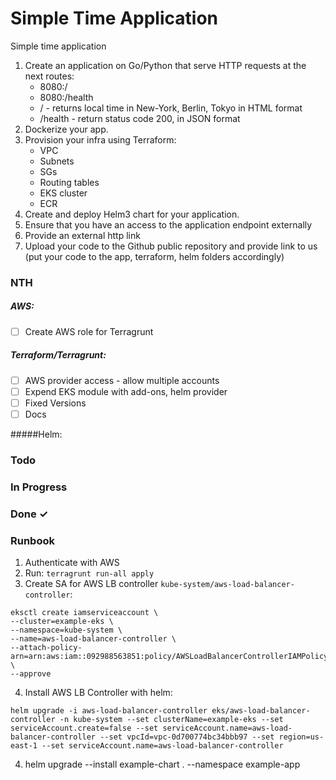 # Simple Time Application
Simple time application
1) Create an application on Go/Python that serve HTTP requests at the next routes:
   - 8080:/
   - 8080:/health 
   - / - returns local time in New-York, Berlin, Tokyo in HTML format
   - /health - return status code 200, in JSON format
2) Dockerize your app.
3) Provision your infra using Terraform:
   - VPC
   - Subnets
   - SGs
   - Routing tables
   - EKS cluster
   - ECR
4) Create and deploy Helm3 chart for your application.
5) Ensure that you have an access to the application endpoint externally
6) Provide an external http link
7) Upload your code to the Github public repository and provide link to us (put your code to the app, terraform, helm folders accordingly)

### NTH
##### AWS:
- [ ] Create AWS role for Terragrunt

##### Terraform/Terragrunt:
- [ ] AWS provider access - allow multiple accounts
- [ ] Expend EKS module with add-ons, helm provider
- [ ] Fixed Versions
- [ ] Docs

#####Helm:


### Todo 

### In Progress

### Done ✓

### Runbook
1. Authenticate with AWS
2. Run: ```terragrunt run-all apply```
3. Create SA for AWS LB controller ```kube-system/aws-load-balancer-controller```:
```
eksctl create iamserviceaccount \                                                                                      
--cluster=example-eks \
--namespace=kube-system \
--name=aws-load-balancer-controller \
--attach-policy-arn=arn:aws:iam::092988563851:policy/AWSLoadBalancerControllerIAMPolicy \
--approve
```
4. Install AWS LB Controller with helm:
``` 
helm upgrade -i aws-load-balancer-controller eks/aws-load-balancer-controller -n kube-system --set clusterName=example-eks --set serviceAccount.create=false --set serviceAccount.name=aws-load-balancer-controller --set vpcId=vpc-0d700774bc34bbb97 --set region=us-east-1 --set serviceAccount.name=aws-load-balancer-controller
```
4. helm upgrade --install example-chart . --namespace example-app